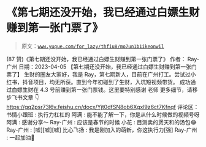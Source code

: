 # 《第七期还没开始，我已经通过白嫖生财赚到第一张门票了》

> 原文：[`www.yuque.com/for_lazy/thfiu8/mo7un1b1ikeonwil`](https://www.yuque.com/for_lazy/thfiu8/mo7un1b1ikeonwil)

<ne-h2 id="2d7753ec" data-lake-id="2d7753ec"><ne-heading-ext><ne-heading-anchor></ne-heading-anchor><ne-heading-fold></ne-heading-fold></ne-heading-ext><ne-heading-content><ne-text id="u2465e1e2">(87 赞)《第七期还没开始，我已经通过白嫖生财赚到第一张门票了》</ne-text></ne-heading-content></ne-h2> <ne-p id="u155a4ace" data-lake-id="u155a4ace"><ne-text id="uba75e866">作者： Ray-广州</ne-text></ne-p> <ne-p id="u4fd7ce7f" data-lake-id="u4fd7ce7f"><ne-text id="u9d73ceed">日期：2023-04-05</ne-text></ne-p> <ne-p id="ua43bf890" data-lake-id="ua43bf890"><ne-text id="u9c05301b">【第七期还没开始，我已经通过白嫖生财赚到第一张门票了】</ne-text></ne-p> <ne-p id="u6c931415" data-lake-id="u6c931415"><ne-text id="ua58baed2">生财的圈友大家好，我是 Ray，第七期新人，目前在广州打工。尝试过小红书，抖音项目，均无所获。直到今年初碰到了生财，入坑短视频带货。</ne-text></ne-p> <ne-p id="u10c31d99" data-lake-id="u10c31d99"><ne-text id="u528cc660">成功通过白嫖生财在 4.3 号前赚到第一张门票钱。这里要特别感谢 老师</ne-text> <ne-text id="u92856c68">更多细节，请移步飞书文章 👇</ne-text> [<ne-text id="ua0611f23">https://gq2psr73l6v.feishu.cn/docx/Yjt0dfSN8ob6Xgxl9z6ct7Kfnqf</ne-text>](https://gq2psr73l6v.feishu.cn/docx/Yjt0dfSN8ob6Xgxl9z6ct7Kfnqf)</ne-p> <ne-hole id="uf28ec4e7" data-lake-id="uf28ec4e7"><ne-card data-card-name="hr" data-card-type="block" id="pZtr9" data-event-boundary="card"><ne-p id="u07f6dc60" data-lake-id="u07f6dc60"><ne-text id="u450b3031">评论区：</ne-text></ne-p> <ne-p id="u5e2903fa" data-lake-id="u5e2903fa"><ne-text id="ue4eeda2e">书情小跟班 : 执行力杠杠的</ne-text> <ne-text id="u0528eb95">阿满 : 能不能了解一下，你是从什么时候做的视频号呀</ne-text> <ne-text id="u1ac01499">阿满 : 感谢分享～</ne-text> <ne-text id="u2c60f612">Ray-广州 : 应该是春节的时候</ne-text> <ne-text id="ua58e2680">小花 : 目测卖的煲天和的汤包😂</ne-text> <ne-text id="uddb28e28">Ray-广州 : [嘘][嘘][嘘]</ne-text> <ne-text id="u7b68e079">比心飞扬 : 我是刚加入的萌新，你这执行力[强]</ne-text> <ne-text id="udc754519">Ray-广州 : 一起加油💪</ne-text></ne-p></ne-card></ne-hole>